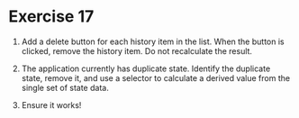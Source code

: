 # Exercise 17

1. Add a delete button for each history item in the list. When the button is clicked, remove the history item. Do not recalculate the result.

2. The application currently has duplicate state. Identify the duplicate state, remove it, and use a selector to calculate a derived value from the single set of state data.

3. Ensure it works!
